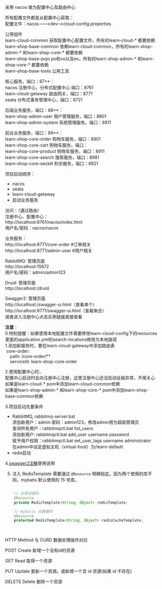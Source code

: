 采用 nacos 做为配置中心及路由中心

所有配置文件都是从配置中心获取： <br/>
配置文件：nacos--->dev-->cloud-config.properties <br/>

公用组件<br/>
learn-cloud-common  获取配置中心配置文件，所有的learn-cloud-* 都要依赖 <br/>
learn-shop-base-common  依赖learn-cloud-common，所有的learn-shop-admin-* 和learn-shop-core-* 都要依赖<br/>
learn-shop-base-pojo  po和vo以及ex，所有的learn-shop-admin-* 和learn-shop-core-* 都要依赖<br/>
learn-shop-base-tools 公用工具<br/>

核心服务，端口：87**： <br/>
nacos 注册中心，分布式配置中心 端口：8761 <br/>
learn-cloud-getaway 路由网关，端口：8771 <br/>
seata 分布式事务管理中心，端口：8721 <br/>

后端业务服务，端口：88**： <br/>
learn-shop-admin-user  用户管理服务，端口：8801 <br/>
learn-shop-admin-system  系统管理服务，端口：8811 <br/>

前台业务服务，端口：89**： <br/>
learn-shop-core-order   购物车服务，端口：8901 <br/>
learn-shop-core-cart   购物车服务，端口： <br/>
learn-shop-core-product   购物车服务，端口：8911 <br/>
learn-shop-core-search   搜索服务，端口：8981 <br/>
learn-shop-core-seckill   秒杀服务，端口：8921 <br/>




项目启动顺序： <br/>
* nacos
* seata
* learn-cloud-getaway
* 启动业务服务


访问：（通过路由） <br/>
注册中心、配置中心： <br/>
http://localhost:8761/nacos/index.html <br/>
用户名/密码：nacos/nacos

业务服务： <br/>
http://localhost:8771/core-order #订单相关 <br/>
http://localhost:8771/admin-user #用户相关 <br/>

RabbitMQ: 管理页面 <br>
http://localhost:15672 <br>
用户名/密码：admin/admin123

Druid: 管理页面 <br>
http://localhost:<port>/druid <br>

Swagger2: 管理页面 <br>
http://localhost:<port>/swagger-ui.html（查看单个） <br>
http://localhost:8771/swagger-ui.html（查看聚合） <br>
或者进入注册中心点击实例链接直接查看<br/>

**注意**： <br/>
0.特别提醒：如果使用本地配置文件需要修改learn-cloud-config下的resources里面的application.yml的search-locations修改为本地路径<br/>
1.添加新服务时，要在learn-cloud-gateway中添加路由表 <br/>
&nbsp;core-order: <br/>
&nbsp;&nbsp;&nbsp;&nbsp;path: /core-order/** <br/>
&nbsp;&nbsp;&nbsp;&nbsp;serviceId: learn-shop-core-order <br/>

2.使用配置中心时， <br/>
配置中心启动时会向注册中心注册，这里注册中心还没启动会报异常，不用关心 <br/>
如果是learn-cloud-* pom中添加learn-cloud-common依赖<br/>
如果是learn-shop-admin-* 和learn-shop-core-* pom中添加learn-shop-base-common依赖 <br/>

3.项目启动先要条件 <br>
* RabbitMQ, rabbitmq-server.bat <br/>
        添加新用户：admin 密码：admin123，修改admin用为超级管理员 <br/>
        查询所有用户：rabbitmqctl.bat list_users  <br/>
        添加新用户: rabbitmqctl.bat add_user  username password  <br/>
        赋予用户权限：rabbitmqctl.bat set_user_tags username administrator <br/>
        在admin中设定虚拟主机（virtual-host）为/learn-default <br/>
* redis启动

4.[swagger2注解](https://www.jianshu.com/p/12f4394462d5)使用说明 <br/>

5. 注入 RedisTemplate 需要通过 `@Resource` 明确指定。因为两个使用的库不同，mybatis 默认使用的 15 号库。
```java

    // 正常设值的
    @Resource
    private RedisTemplate<String, Object> redisTemplate;

    // mybatis 设置缓存
    @Resource
    protected RedisTemplate<String, Object> redisCacheTemplate;
```
<br/>

HTTP Method 与 CURD 数据处理操作对应<br/>

POST Create 新增一个没有id的资源<br/>

GET Read 取得一个资源<br/>

PUT Update 更新一个资源。或新增一个含 id 资源(如果 id 不存在)<br/>

DELETE Delete 删除一个资源<br/>